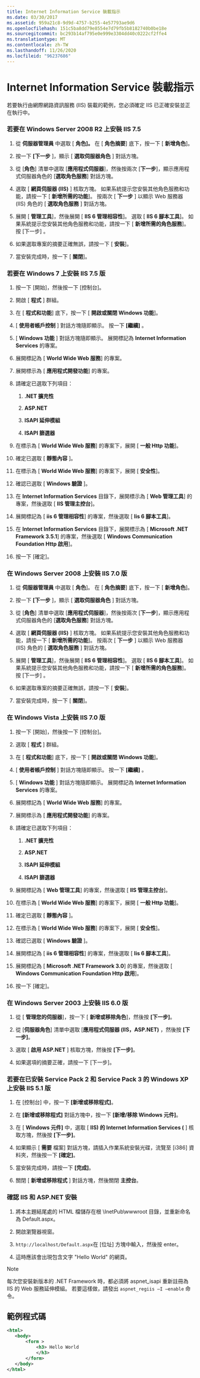 ```yaml
---
title: Internet Information Service 裝載指示
ms.date: 03/30/2017
ms.assetid: 959a21c8-9d9d-4757-b255-4e57793ae9d6
ms.openlocfilehash: 151c5ba8dd79e8554e7d79fb5b8182740b0be18e
ms.sourcegitcommit: bc293b14af795e0e999e3304dd40c0222cf2ffe4
ms.translationtype: MT
ms.contentlocale: zh-TW
ms.lasthandoff: 11/26/2020
ms.locfileid: "96237686"
---
```

# <a name="internet-information-service-hosting-instructions"></a>Internet Information Service 裝載指示

若要執行由網際網路資訊服務 (IIS) 裝載的範例，您必須確定 IIS 已正確安裝並正在執行中。  
  
### <a name="to-install-iis-version-75-on-windows-server-2008-r2"></a>若要在 Windows Server 2008 R2 上安裝 IIS 7.5  
  
1. 從 **伺服器管理員** 中選取 [ **角色]。** 在 [ **角色摘要**] 底下，按一下 [ **新增角色**]。  
  
2. 按一下 **[下一步** ]，顯示 [ **選取伺服器角色** ] 對話方塊。  
  
3. 從 [**角色**] 清單中選取 [**應用程式伺服器**]，然後按兩次 [**下一步**]，顯示應用程式伺服器角色的 [**選取角色服務**] 對話方塊。  
  
4. 選取 [ **網頁伺服器 (IIS)** ] 核取方塊。 如果系統提示您安裝其他角色服務和功能，請按一下 [ **新增所需的功能**]。 按兩次 [ **下一步** ] 以顯示 Web 服務器 (IIS) 角色的 [ **選取角色服務** ] 對話方塊。  
  
5. 展開 [ **管理工具**]，然後展開 [ **IIS 6 管理相容性**]。 選取 [ **IIS 6 腳本工具**]。 如果系統提示您安裝其他角色服務和功能，請按一下 [ **新增所需的角色服務**]。 按 [下一步]  。  
  
6. 如果選取專案的摘要正確無誤，請按一下 [ **安裝**]。  
  
7. 當安裝完成時，按一下 [ **關閉**]。  
  
### <a name="to-install-iis-version-75-on-windows-7"></a>若要在 Windows 7 上安裝 IIS 7.5 版  
  
1. 按一下 [開始]，然後按一下 [控制台]。  
  
2. 開啟 [ **程式** ] 群組。  
  
3. 在 [ **程式和功能**] 底下，按一下 [ **開啟或關閉 Windows 功能**]。  
  
4. [ **使用者帳戶控制** ] 對話方塊隨即顯示。 按一下 **[繼續]** 。  
  
5. [ **Windows 功能** ] 對話方塊隨即顯示。 展開標記為 **Internet Information Services** 的專案。  
  
6. 展開標記為 [ **World Wide Web 服務**] 的專案。  
  
7. 展開標示為 [ **應用程式開發功能**] 的專案。  
  
8. 請確定已選取下列項目：  
  
    1. **.NET 擴充性**  
  
    2. **ASP.NET**  
  
    3. **ISAPI 延伸模組**  
  
    4. **ISAPI 篩選器**  
  
9. 在標示為 [ **World Wide Web 服務**] 的專案下，展開 [ **一般 Http 功能**]。  
  
10. 確定已選取 [ **靜態內容** ]。  
  
11. 在標示為 [ **World Wide Web 服務**] 的專案下，展開 [ **安全性**]。  
  
12. 確認已選取 [ **Windows 驗證** ]。  
  
13. 在 **Internet Information Services** 目錄下，展開標示為 [ **Web 管理工具**] 的專案，然後選取 [ **IIS 管理主控台**]。  
  
14. 展開標記為 [ **iis 6 管理相容性**] 的專案，然後選取 [ **Iis 6 腳本工具**]。  
  
15. 在 **Internet Information Services** 目錄下，展開標示為 [ **Microsoft .NET Framework 3.5.1**] 的專案，然後選取 [ **Windows Communication Foundation Http 啟用**]。  
  
16. 按一下 [確定]。  
  
### <a name="to-install-iis-version-70-on-windows-server-2008"></a>在 Windows Server 2008 上安裝 IIS 7.0 版  
  
1. 從 **伺服器管理員** 中選取 [ **角色**]。 在 [ **角色摘要**] 底下，按一下 [ **新增角色**]。  
  
2. 按一下 **[下一步** ]，顯示 [ **選取伺服器角色** ] 對話方塊。  
  
3. 從 [**角色**] 清單中選取 [**應用程式伺服器**]，然後按兩次 [**下一步**]，顯示應用程式伺服器角色的 [**選取角色服務**] 對話方塊。  
  
4. 選取 [ **網頁伺服器 (IIS)** ] 核取方塊。 如果系統提示您安裝其他角色服務和功能，請按一下 [ **新增所需的功能**]。 按兩次 [ **下一步** ] 以顯示 Web 服務器 (IIS) 角色的 [ **選取角色服務** ] 對話方塊。  
  
5. 展開 [ **管理工具**]，然後展開 [ **IIS 6 管理相容性**]。 選取 [ **IIS 6 腳本工具**]。 如果系統提示您安裝其他角色服務和功能，請按一下 [ **新增所需的角色服務**]。 按 [下一步]  。  
  
6. 如果選取專案的摘要正確無誤，請按一下 [ **安裝**]。  
  
7. 當安裝完成時，按一下 [ **關閉**]。  
  
### <a name="to-install-iis-version-70-on-windows-vista"></a>在 Windows Vista 上安裝 IIS 7.0 版  
  
1. 按一下 [開始]，然後按一下 [控制台]。  
  
2. 選取 [ **程式** ] 群組。  
  
3. 在 [ **程式和功能**] 底下，按一下 [ **開啟或關閉 Windows 功能**]。  
  
4. [ **使用者帳戶控制** ] 對話方塊隨即顯示。 按一下 **[繼續]** 。  
  
5. [ **Windows 功能** ] 對話方塊隨即顯示。 展開標記為 **Internet Information Services** 的專案。  
  
6. 展開標記為 [ **World Wide Web 服務**] 的專案。  
  
7. 展開標示為 [ **應用程式開發功能**] 的專案。  
  
8. 請確定已選取下列項目：  
  
    1. **.NET 擴充性**  
  
    2. **ASP.NET**  
  
    3. **ISAPI 延伸模組**  
  
    4. **ISAPI 篩選器**  
  
9. 展開標記為 [ **Web 管理工具**] 的專案，然後選取 [ **IIS 管理主控台**]。  
  
10. 在標示為 [ **World Wide Web 服務**] 的專案下，展開 [ **一般 Http 功能**]。  
  
11. 確定已選取 [ **靜態內容** ]。  
  
12. 在標示為 [ **World Wide Web 服務**] 的專案下，展開 [ **安全性**]。  
  
13. 確認已選取 [ **Windows 驗證** ]。  
  
14. 展開標記為 [ **iis 6 管理相容性**] 的專案，然後選取 [ **Iis 6 腳本工具**]。  
  
15. 展開標記為 [ **Microsoft .NET Framework 3.0**] 的專案，然後選取 [ **Windows Communication Foundation Http 啟用**]。  
  
16. 按一下 [確定]。  
  
### <a name="to-install-iis-version-60-on-windows-server-2003"></a>在 Windows Server 2003 上安裝 IIS 6.0 版  
  
1. 從 [ **管理您的伺服器**]，按一下 [ **新增或移除角色**]，然後按 **[下一步]**。  
  
2. 從 [**伺服器角色**] 清單中選取 [**應用程式伺服器 (IIS，ASP.NET)** ，然後按 **[下一步]**。  
  
3. 選取 [ **啟用 ASP.NET** ] 核取方塊，然後按 **[下一步]**。  
  
4. 如果選項的摘要正確，請按一下 [下一步]。  
  
### <a name="to-install-iis-version-51-on-windows-xp-with-service-pack-2-and-service-pack-3-installed"></a>若要在已安裝 Service Pack 2 和 Service Pack 3 的 Windows XP 上安裝 IIS 5.1 版  
  
1. 在 [控制台] 中，按一下 **[新增或移除程式]**。  
  
2. 在 **[新增或移除程式]** 對話方塊中，按一下 **[新增/移除 Windows 元件]**。  
  
3. 在 [ **Windows 元件]** 中，選取 [ **IIS) 的 Internet Information Services (** ] 核取方塊，然後按 **[下一步]**。  
  
4. 如果顯示 [ **需要** 檔案] 對話方塊，請插入作業系統安裝光碟，流覽至 [i386] 資料夾，然後按一下 **[確定]**。  
  
5. 當安裝完成時，請按一下 **[完成]**。  
  
6. 關閉 [ **新增或移除程式** ] 對話方塊，然後關閉 **主控台**。  
  
### <a name="to-verify-the-installation-of-iis-and-aspnet"></a>確認 IIS 和 ASP.NET 安裝  
  
1. 將本主題結尾處的 HTML 檔儲存在根 \InetPub\wwwroot 目錄，並重新命名為 Default.aspx。  
  
2. 開啟瀏覽器視窗。  
  
3. `http://localhost/Default.aspx`在 [位址] 方塊中輸入，然後按 enter。  
  
4. 這時應該會出現包含文字 "Hello World" 的網頁。  
  
> [!NOTE]
> 每次您安裝新版本的 .NET Framework 時，都必須將 aspnet_isapi 重新註冊為 IIS 的 Web 服務延伸模組。 若要這樣做，請發出 `aspnet_regiis –I –enable` 命令。  
  
## <a name="sample-code"></a>範例程式碼  
  
```xml  
<html>  
   <body>  
       <form >  
           <h3> Hello World  
           </h3>  
       </form>  
   </body>  
</html>  
```
